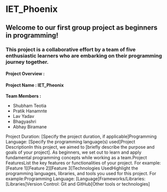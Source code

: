 # IET_Phoenix

## Welcome to our first group project as beginners in programming!
### This project is a collaborative effort by a team of five enthusiastic learners who are embarking on their programming journey together.
#### Project Overview :
#### Project Name : IET_Pheonix 
**Team Members :**
- Shubham Teotia
- Pratik Hanamnte
- Lav Yadav
- Bhagyashri
- Abhay Biramane 

Project Duration: [Specify the project duration, if applicable]Programming Language: [Specify the programming language(s) used]Project DescriptionIn this project, we aimed to [briefly describe the purpose and goals of your project]. As beginners, we set out to learn and apply fundamental programming concepts while working as a team.Project FeaturesList the key features or functionalities of your project. For example:[Feature 1][Feature 2][Feature 3]Technologies UsedHighlight the programming languages, libraries, and tools you used for this project. For example:Programming Language: [Language]Frameworks/Libraries: [Libraries]Version Control: Git and GitHub[Other tools or technologies]
